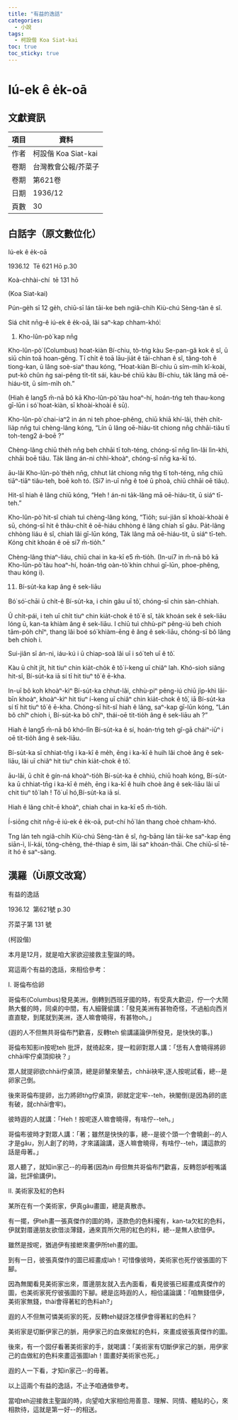 ```yaml
---
title: "有益的逸話"
categories:
  - 小說
tags:
  - 柯設偕 Koa Siat-kai
toc: true
toc_sticky: true
---
```


# Iú-ek ê e̍k-oā

## 文獻資訊

| 項目 | 資料 |
|---|---|
| 作者 | 柯設偕 Koa Siat-kai |
| 卷期 | 台灣教會公報/芥菜子 |
| 卷期 | 第621卷 |
| 日期 | 1936/12 |
| 頁數 | 30 |

## 白話字（原文數位化）

Iú-ek ê e̍k-oā

1936.12  Tē 621 Hō p.30

Koà-chhài-chí  tē 131 hō

(Koa Siat-kai)

Pún-ge̍h sī 12 ge̍h, chiū-sī lán tāi-ke beh ngiâ-chih Kiù-chú Sèng-tàn ê sî.

Siá chit nn̄g-ê iú-ek ê e̍k-oā, lâi saⁿ-kap chham-khó͘:

1. Kho-lûn-pò͘ kap nn̄g

Kho-lûn-pò͘ (Columbus) hoat-kiàn Bí-chiu, tò-tńg kàu Se-pan-gâ kok ê sî, ū siū chin toā hoan-gêng. Tī chi̍t ê toā lāu-jia̍t ê tāi-chhan ê sî, tâng-toh ê tiong-kan, ū lâng soè-siaⁿ thau kóng, “Hoat-kiàn Bí-chiu ū sím-mi̍h kî-koài, put-kò chûn ǹg sai-pêng ti̍t-ti̍t sái, kàu-bé chiū kàu Bí-chiu, ta̍k lâng mā oē-hiáu-tit, ū sím-mi̍h oh.”

(Hiah ê lang5 m̄-nā bô kā Kho-lûn-pò͘ tàu hoaⁿ-hí, hoán-tńg teh thau-kong gī-lūn i só͘ hoat-kiàn, sī khoài-khoài ê sū).

Kho-lûn-pò͘ chai-iaⁿ2 in án ni teh phoe-phêng, chiū khiā khí-lâi, the̍h chi̍t-lia̍p nn̄g tuì chèng-lâng kóng, “Lín ū lâng oē-hiáu-tit chiong nn̄g chhāi-tiâu tī toh-teng2 á-boē ?”

Chèng-lâng chiū the̍h nn̄g beh chhāi tī toh-téng, chóng-sī nn̄g lìn-lâi lìn-khì, chhāi boē tiâu. Ta̍k lâng án-ni chhì-khoàⁿ, chóng-sī nn̄g ka-kī tó.

āu-lâi Kho-lûn-pò͘ the̍h nn̄g, chhut la̍t chiong nn̄g tǹg tī toh-téng, nn̄g chiū tiāⁿ-tiāⁿ tiâu-teh, boē koh tó. (Si7 in-uī nn̄g ê toé ū phoà, chiū chhāi oē tiâu).

Hit-sî hiah ê lâng chiū kóng, “Heh ! án-ni ta̍k-lâng mā oē-hiáu-tit, ū siáⁿ tī-teh.”

Kho-lûn-pò͘ hit-sî chiah tuì chèng-lâng kóng, “Tio̍h; sui-jiân sī khoài-khoài ê sū, chóng-sī hit ê thâu-chi̍t ê oē-hiáu chhòng ê lâng chiah sī gâu. Pa̍t-lâng chhòng liáu ê sî, chiah lâi gī-lūn kóng, Ta̍k lâng mā oē-hiáu-tit, ū siáⁿ tī-teh. Kóng chit khoán ê oē si7 m̄-tio̍h.”

Chèng-lâng thiaⁿ-liáu, chiū chai in ka-kī e5 m̄-tio̍h. (In-ui7 in m̄-nā bô kā Kho-lûn-pò͘ tàu hoaⁿ-hí, hoán-tńg oàn-tò͘ khin chhuì gī-lūn, phoe-phêng, thau kóng i).

11. Bí-su̍t-ka kap âng ê sek-liāu

Bó͘ só͘-chāi ū chi̍t-ê Bí-su̍t-ka, i chin gâu uī tô͘, chóng-sī chin sàn-chhiah.

Ū chi̍t-pái, i teh uī chi̍t tiuⁿ chin kia̍t-chok ê tô͘ ê sî, ta̍k khoán sek ê sek-liāu lóng ū, kan-ta khiàm âng ê sek-liāu. I chiū tuì chhù-piⁿ pêng-iú beh chioh tām-po̍h chîⁿ, thang lâi boé só͘ khiàm-ēng ê âng ê sek-liāu, chóng-sī bô lâng beh chioh i.

Sui-jiân sī án-ni, iáu-kú i ū chiap-soà lâi uī i só͘ teh uī ê tô͘.

Kàu ū chi̍t ji̍t, hit tiuⁿ chin kia̍t-cho̍k ê tô͘ í-keng uī chiâⁿ lah. Khó-sioh siâng hit-sî, Bí-su̍t-ka iā sí tī hit tiuⁿ tô͘ ê ē-kha.

In-uī bô koh khoàⁿ-kìⁿ Bí-su̍t-ka chhut-lâi, chhù-piⁿ pêng-iú chiū ji̍p-khì lāi-bīn khoàⁿ, khoàⁿ-kìⁿ hit tiuⁿ í-keng uī chiâⁿ chin kia̍t-chok ê tô͘, iā Bí-su̍t-ka sí tī hit tiuⁿ tô͘ ê ē-kha. Chóng-sī hit-sî hiah ê lâng, saⁿ-kap gī-lūn kóng, “Lán bô chîⁿ chioh i, Bí-su̍t-ka bô chîⁿ, thái-oē tit-tio̍h âng ê sek-liāu ah ?”

Hiah ê lang5 m̄-nā bô khó-lîn Bí-su̍t-ka ê sí, hoán-tńg teh gî-gā cháiⁿ-iūⁿ i oē tit-tio̍h âng ê sek-liāu.

Bí-su̍t-ka sī chhiat-tn̄g i ka-kī ê me̍h, ēng i ka-kī ê huih lâi choè âng ê sek-liāu, lâi uī chiâⁿ hit tiuⁿ chin kia̍t-chok ê tô͘.

āu-lâi, ū chi̍t ê gín-ná khoàⁿ-tio̍h Bí-su̍t-ka ê chhiú, chiū hoah kóng, Bí-su̍t-ka ū chhiat-tn̄g i ka-kī ê me̍h, ēng i ka-kī ê huih choè âng ê sek-liāu lâi uī chit tiuⁿ tô͘ lah ! Tô͘ uī hó,Bí-su̍t-ka iā sí.

Hiah ê lâng chi̍t-ē khoàⁿ, chiah chai in ka-kī e5 m̄-tio̍h.

Í-siōng chit nn̄g-ē iú-ek ê e̍k-oā, put-chí hō͘ lán thang choè chham-khó.

Tng lán teh ngiâ-chi̍h Kiù-chú Sèng-tàn ê sî, ǹg-bāng lán tāi-ke saⁿ-kap ēng siān-ì, lí-kái, tông-chêng, thé-thiap ê sim, lâi saⁿ khoán-thāi. Che chiū-sī tē-it hó ê saⁿ-sàng.

## 漢羅（Ùi原文改寫）

有益的逸話

1936.12  第621號 p.30

芥菜子第 131 號

(柯設偕)

本月是12月，就是咱大家欲迎接救主聖誕的時。

寫這兩个有益的逸話，來相佮參考：

I. 哥倫布佮卵

哥倫布(Columbus)發見美洲，倒轉到西班牙國的時，有受真大歡迎，佇一个大鬧熱大餐的時，同桌的中間，有人細聲偷講：「發見美洲有甚物奇怪，不過船向西爿直直駛，到尾就到美洲，逐人嘛會曉得，有甚物oh。」

(遐的人不但無共哥倫布鬥歡喜，反轉teh 偷講議論伊所發見，是快快的事。)

哥倫布知影in按呢teh 批評，就徛起來，提一粒卵對眾人講：「恁有人會曉得將卵chhāi牢佇桌頂抑袂？」

眾人就提卵欲chhāi佇桌頂，總是卵輦來輦去，chhāi袂牢,逐人按呢試看，總--是卵家己倒。

後來哥倫布提卵，出力將卵tǹg佇桌頂，卵就定定牢--teh，袂閣倒(是因為卵的底有破，就chhāi會牢)。

彼時遐的人就講：「Heh！按呢逐人嘛會曉得，有啥佇--teh。」

哥倫布彼時才對眾人講：「著；雖然是快快的事，總--是彼个頭一个會曉創--的人才是gâu，別人創了的時，才來議論講，逐人嘛會曉得，有啥佇--teh，講這款的話是毋著。」

眾人聽了，就知in家己--的毋著(因為in 毋但無共哥倫布鬥歡喜，反轉怨妒輕嘴議論，批評偷講伊)。

II. 美術家及紅的色料

某所在有一个美術家，伊真gâu畫圖，總是真散赤。

有一擺，伊teh畫一張真傑作的圖的時，逐款色的色料攏有，kan-ta欠紅的色料，伊就對厝邊朋友欲借淡薄錢，通來買所欠用的紅色的料，總--是無人欲借伊。

雖然是按呢，猶過伊有接紲來畫伊所teh畫的圖。

到有一日，彼張真傑作的圖已經畫成lah！可惜像彼時，美術家也死佇彼張圖的下腳。

因為無閣看見美術家出來，厝邊朋友就入去內面看，看見彼張已經畫成真傑作的圖，也美術家死佇彼張圖的下腳。總是迄時遐的人，相佮議論講：「咱無錢借伊，美術家無錢，thài會得著紅的色料ah?」

遐的人不但無可憐美術家的死，反轉teh疑訝怎樣伊會得著紅的色料？

美術家是切斷伊家己的脈，用伊家己的血來做紅的色料，來畫成彼張真傑作的圖。

後來，有一个囡仔看著美術家的手，就喝講：「美術家有切斷伊家己的脈，用伊家己的血做紅的色料來畫這張圖lah！圖畫好美術家也死。」

遐的人一下看，才知in家己--的毋著。

以上這兩个有益的逸話，不止予咱通做參考。

當咱teh迎接救主聖誕的時，向望咱大家相佮用善意、理解、同情、體貼的心，來相款待，這就是第一好--的相送。
